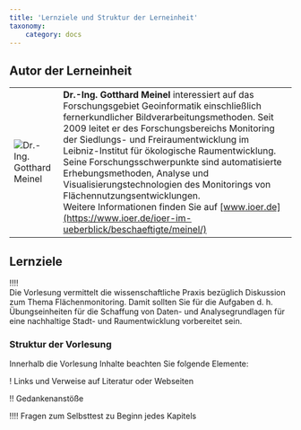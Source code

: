 ```yaml
---
title: 'Lernziele und Struktur der Lerneinheit'
taxonomy:
    category: docs
---
```


## Autor der Lerneinheit
| | |
|--|--|
|![](https://www.ioer.de/fileadmin/_migrated/pics/meinel002.jpg "Dr.-Ing. Gotthard Meinel")   | **Dr.-Ing. Gotthard Meinel** interessiert auf das Forschungsgebiet Geoinformatik einschließlich fernerkundlicher Bildverarbeitungsmethoden. Seit 2009 leitet er des Forschungsbereichs Monitoring der Siedlungs- und Freiraumentwicklung im Leibniz-Institut für ökologische Raumentwicklung. Seine Forschungsschwerpunkte sind automatisierte Erhebungsmethoden, Analyse und Visualisierungstechnologien des Monitorings von Flächennutzungsentwicklungen. <br/> Weitere Informationen finden Sie auf [www.ioer.de](https://www.ioer.de/ioer-im-ueberblick/beschaeftigte/meinel/) |


## Lernziele
!!!! <br> Die Vorlesung vermittelt die wissenschaftliche Praxis bezüglich Diskussion zum Thema Flächenmonitoring.  Damit sollten Sie für die Aufgaben d. h. Übungseinheiten für die Schaffung von Daten- und Analysegrundlagen für eine nachhaltige Stadt- und Raumentwicklung vorbereitet sein.


### Struktur der Vorlesung

Innerhalb die Vorlesung Inhalte beachten Sie folgende Elemente:

! Links und Verweise auf Literatur oder Webseiten

!! Gedankenanstöße

!!!! Fragen zum Selbsttest zu Beginn jedes Kapitels
